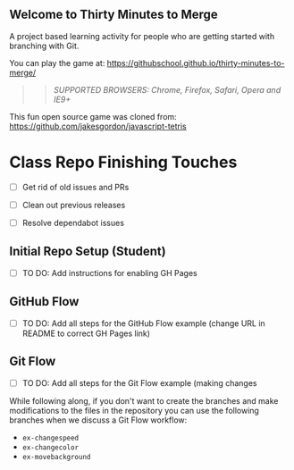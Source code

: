 ## Welcome to Thirty Minutes to Merge

A project based learning activity for people who are getting started with branching with Git.

You can play the game at: https://githubschool.github.io/thirty-minutes-to-merge/

>> _*SUPPORTED BROWSERS*: Chrome, Firefox, Safari, Opera and IE9+_

This fun open source game was cloned from: https://github.com/jakesgordon/javascript-tetris

# Class Repo Finishing Touches

- [ ] Get rid of old issues and PRs 
- [ ] Clean out previous releases 
- [ ] Resolve dependabot issues


## Initial Repo Setup (Student)

- [ ] TO DO: Add instructions for enabling GH Pages

## GitHub Flow

- [ ] TO DO: Add all steps for the GitHub Flow example (change URL in README to correct GH Pages link)

## Git Flow

- [ ] TO DO: Add all steps for the Git Flow example (making changes 

While following along, if you don't want to create the branches and make modifications to the files in the repository you can use the following branches when we discuss a Git Flow workflow:

- `ex-changespeed`
- `ex-changecolor`
- `ex-movebackground`
